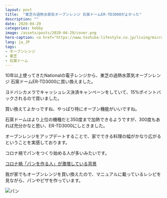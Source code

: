 ```yaml
---
layout: post
title:  "東芝の過熱水蒸気オーブンレンジ 石窯ドームER-TD3000がよかった"
description: ""
date: 2020-04-29
categories: hobby
image: /assets/posts/2020-04-29/cover.png
hero-caption: <a href="https://www.toshiba-lifestyle.co.jp/living/microwave/er_td3000/">ER-TD3000のサイト</a>よりスクリーンショット
lang: ja_JP
tags:
- オーブンレンジ
- 東芝
- 石窯ドーム
---
```


10年以上使ってきたNationalの電子レンジから、東芝の過熱水蒸気オーブンレンジ 石窯ドームER-TD3000に買い換えました。

ヨドバシカメラでキャッシュレス決済キャンペーンをしていて、15%ポイントバックされるので買いました。

買い換えてよかっですね、やっぱり特にオーブン機能がいいですね。

石窯ドームはより上位の機種だと350度まで加熱できるようですが、300度もあれば充分かなと思い、ER-TD3000にしときました。

オーブンレンジをアップデートすることで、家でできる料理の幅がかなり広がるということを実感しております。

コロナ禍でパンをつくり始める人が多いみたいです。

[コロナ禍「パンを作る人」が激増している背景](https://headlines.yahoo.co.jp/article?a=20200426-00345635-toyo-bus_all)

我が家でもオーブンレンジを買い換えたので、マニュアルに載っているレシピを見ながら、パンやピザを作っています。

![パン](/assets/posts/2020-04-29/bread.jpg "パン")